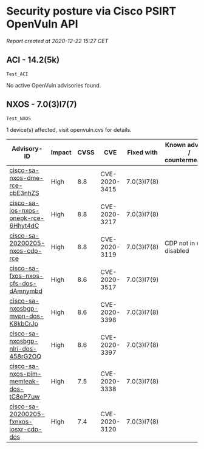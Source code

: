 # Security posture via Cisco PSIRT OpenVuln API

*Report created at 2020-12-22 15:27 CET*

## ACI - 14.2(5k)

`Test_ACI`   
 

No active OpenVuln advisories found.  
  
  
## NXOS - 7.0(3)I7(7)

`Test_NXOS`   
 
1 device(s) affected, visit openvuln.cvs for details.  

| Advisory-ID | Impact | CVSS | CVE | Fixed with | Known advisory / countermeasure |  
| ----------- | ------ | ---- | --- | ---------- | ------------------------------- |  
| [cisco-sa-nxos-dme-rce-cbE3nhZS](https://tools.cisco.com/security/center/content/CiscoSecurityAdvisory/cisco-sa-nxos-dme-rce-cbE3nhZS) | High | 8.8 | CVE-2020-3415 | 7.0(3)I7(8) |  |  
| [cisco-sa-ios-nxos-onepk-rce-6Hhyt4dC](https://tools.cisco.com/security/center/content/CiscoSecurityAdvisory/cisco-sa-ios-nxos-onepk-rce-6Hhyt4dC) | High | 8.8 | CVE-2020-3217 | 7.0(3)I7(8) |  |  
| [cisco-sa-20200205-nxos-cdp-rce](https://tools.cisco.com/security/center/content/CiscoSecurityAdvisory/cisco-sa-20200205-nxos-cdp-rce) | High | 8.8 | CVE-2020-3119 | 7.0(3)I7(8) | CDP not in use / disabled |  
| [cisco-sa-fxos-nxos-cfs-dos-dAmnymbd](https://tools.cisco.com/security/center/content/CiscoSecurityAdvisory/cisco-sa-fxos-nxos-cfs-dos-dAmnymbd) | High | 8.6 | CVE-2020-3517 | 7.0(3)I7(9) |  |  
| [cisco-sa-nxosbgp-mvpn-dos-K8kbCrJp](https://tools.cisco.com/security/center/content/CiscoSecurityAdvisory/cisco-sa-nxosbgp-mvpn-dos-K8kbCrJp) | High | 8.6 | CVE-2020-3398 | 7.0(3)I7(8) |  |  
| [cisco-sa-nxosbgp-nlri-dos-458rG2OQ](https://tools.cisco.com/security/center/content/CiscoSecurityAdvisory/cisco-sa-nxosbgp-nlri-dos-458rG2OQ) | High | 8.6 | CVE-2020-3397 | 7.0(3)I7(8) |  |  
| [cisco-sa-nxos-pim-memleak-dos-tC8eP7uw](https://tools.cisco.com/security/center/content/CiscoSecurityAdvisory/cisco-sa-nxos-pim-memleak-dos-tC8eP7uw) | High | 7.5 | CVE-2020-3338 | 7.0(3)I7(8) |  |  
| [cisco-sa-20200205-fxnxos-iosxr-cdp-dos](https://tools.cisco.com/security/center/content/CiscoSecurityAdvisory/cisco-sa-20200205-fxnxos-iosxr-cdp-dos) | High | 7.4 | CVE-2020-3120 | 7.0(3)I7(8) |  |  
  
  
